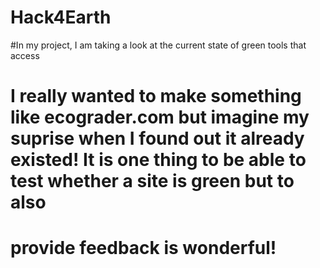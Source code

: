 # Hack4Earth

#In my project, I am taking a look at the current state of green tools that access

# I really wanted to make something like ecograder.com but imagine my suprise when I found out it already existed! It is one thing to be able to test whether a site is green but to also
# provide feedback is wonderful!
